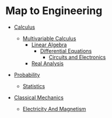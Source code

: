 # Map to Engineering

- [Calculus]()
    - [Multivariable Calculus]()
        - [Linear Algebra]()
            - [Differential Equations]()
                - [Circuits and Electronics]()
        - [Real Analysis]()

- [Probability]()
    - [Statistics]()

- [Classical Mechanics](https://ocw.mit.edu/courses/8-01sc-classical-mechanics-fall-2016/)
    - [Electricity And Magnetism](https://www.youtube.com/watch?v=rtlJoXxlSFE&list=PLyQSN7X0ro2314mKyUiOILaOC2hk6Pc3j)
